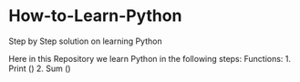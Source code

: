 # How-to-Learn-Python
Step by Step solution on learning Python 

Here in this Repository we learn Python in the following steps:
Functions:
      1. Print ()
      2. Sum ()